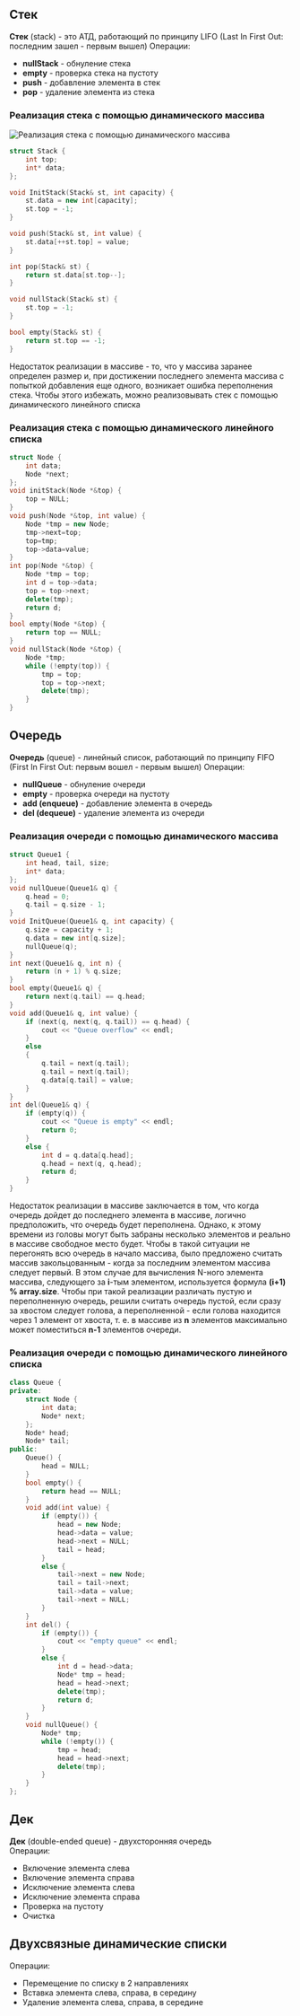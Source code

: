 ## Стек
**Стек** (stack) - это АТД, работающий по принципу LIFO (Last In First Out: последним зашел - первым вышел)
Операции:
- **nullStack** - обнуление стека
- **empty** - проверка стека на пустоту
- **push** - добавление элемента в стек
- **pop** - удаление элемента из стека
### Реализация стека с помощью динамического массива
![Реализация стека с помощью динамического массива](../Pictures/02_01.%20Реализация%20стека%20с%20помощью%20динамического%20массива.png)  
```cpp
struct Stack {
	int top;
	int* data;
};

void InitStack(Stack& st, int capacity) {
	st.data = new int[capacity];
	st.top = -1;
}

void push(Stack& st, int value) {
	st.data[++st.top] = value;
}

int pop(Stack& st) {
	return st.data[st.top--];
}

void nullStack(Stack& st) {
	st.top = -1;
}

bool empty(Stack& st) {
	return st.top == -1;
}
```

Недостаток реализации в массиве - то, что у массива заранее определен размер и, при достижении последнего элемента массива с попыткой добавления еще одного, возникает ошибка переполнения стека. Чтобы этого избежать, можно реализовывать стек с помощью динамического линейного списка
### Реализация стека с помощью динамического линейного списка
```cpp
struct Node {
	int data;
	Node *next;
};
void initStack(Node *&top) {
	top = NULL;
}
void push(Node *&top, int value) {
	Node *tmp = new Node;
	tmp->next=top;
	top=tmp;
	top->data=value;
}
int pop(Node *&top) {
	Node *tmp = top;
	int d = top->data;
	top = top->next;
	delete(tmp);
	return d;
}
bool empty(Node *&top) {
	return top == NULL;
}
void nullStack(Node *&top) {
	Node *tmp;
	while (!empty(top)) {
		tmp = top;
		top = top->next;
		delete(tmp);
	}
}
```
## Очередь
**Очередь** (queue) - линейный список, работающий по принципу FIFO (First In First Out: первым вошел - первым вышел)
Операции:
- **nullQueue** - обнуление очереди
- **empty** - проверка очереди на пустоту
- **add (enqueue)** - добавление элемента в очередь
- **del (dequeue)** - удаление элемента из очереди
### Реализация очереди с помощью динамического массива
```cpp
struct Queue1 {
	int head, tail, size;
	int* data;
};
void nullQueue(Queue1& q) {
	q.head = 0;
	q.tail = q.size - 1;
}
void InitQueue(Queue1& q, int capacity) {
	q.size = capacity + 1;
	q.data = new int[q.size];
	nullQueue(q);
}
int next(Queue1& q, int n) {
	return (n + 1) % q.size;
}
bool empty(Queue1& q) {
	return next(q.tail) == q.head;
}
void add(Queue1& q, int value) {
	if (next(q, next(q, q.tail)) == q.head) {
		cout << "Queue overflow" << endl;
	}
	else
	{
		q.tail = next(q.tail);
		q.tail = next(q.tail);
		q.data[q.tail] = value;
	}
}
int del(Queue1& q) {
	if (empty(q)) {
		cout << "Queue is empty" << endl;
		return 0;
	}
	else {
		int d = q.data[q.head];
		q.head = next(q, q.head);
		return d;
	}
}
```

Недостаток реализации в массиве заключается в том, что когда очередь дойдет до последнего элемента в массиве, логично предположить, что очередь будет переполнена. Однако, к этому времени из головы могут быть забраны несколько элементов и реально в массиве свободное место будет. Чтобы в такой ситуации не перегонять всю очередь в начало массива, было предложено считать массив закольцованным - когда за последним элементом массива следует первый. В этом случае для вычисления N-ного элемента массива, следующего за **i**-тым элементом, используется формула **(i+1) % array.size**. Чтобы при такой реализации различать пустую и переполненную очередь, решили считать очередь пустой, если сразу за хвостом следует голова, а переполненной - если голова находится через 1 элемент от хвоста, т. е. в массиве из **n** элементов максимально может поместиться **n-1** элементов очереди.
### Реализация очереди с помощью динамического линейного списка
```cpp
class Queue {
private:
	struct Node {
		int data;
		Node* next;
	};
	Node* head;
	Node* tail;
public:
	Queue() {
		head = NULL;
	}
	bool empty() {
		return head == NULL;
	}
	void add(int value) {
		if (empty()) {
			head = new Node;
			head->data = value;
			head->next = NULL;
			tail = head;
		}
		else {
			tail->next = new Node;
			tail = tail->next;
			tail->data = value;
			tail->next = NULL;
		}
	}
	int del() {
		if (empty()) {
			cout << "empty queue" << endl;
		}
		else {
			int d = head->data;
			Node* tmp = head;
			head = head->next;
			delete(tmp);
			return d;
		}
	}
	void nullQueue() {
		Node* tmp;
		while (!empty()) {
			tmp = head;
			head = head->next;
			delete(tmp);
		}
	}
};
```
## Дек
**Дек** (double-ended queue) - двухсторонняя очередь  
Операции:
- Включение элемента слева
- Включение элемента справа
- Исключение элемента слева
- Исключение элемента справа
- Проверка на пустоту
- Очистка
## Двухсвязные динамические списки
Операции:
- Перемещение по списку в 2 направлениях
- Вставка элемента слева, справа, в середину
- Удаление элемента слева, справа, в середине